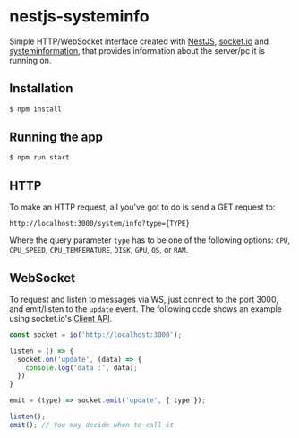 # nestjs-systeminfo

Simple HTTP/WebSocket  interface created with [NestJS](https://nestjs.com/), [socket.io](https://socket.io/) and [systeminformation](https://systeminformation.io/), that provides information about the server/pc it is running on.

## Installation

```bash
$ npm install
```

## Running the app

```bash
$ npm run start
```

## HTTP

To make an HTTP request, all you've got to do is send a GET request to:
```
http://localhost:3000/system/info?type={TYPE}
```
Where the query parameter `type` has to be one of the following options: `CPU`, `CPU_SPEED`, `CPU_TEMPERATURE`, `DISK`, `GPU`, `OS`, or `RAM`.

## WebSocket

To request and listen to messages via WS, just connect to the port 3000, and emit/listen to the `update` event. The following code shows an example using socket.io's [Client API](https://socket.io/docs/v4/client-api/).

```javascript
const socket = io('http://localhost:3000');

listen = () => {
  socket.on('update', (data) => {
    console.log('data :', data);
  })
}

emit = (type) => socket.emit('update', { type });

listen();
emit(); // You may decide when to call it
```

